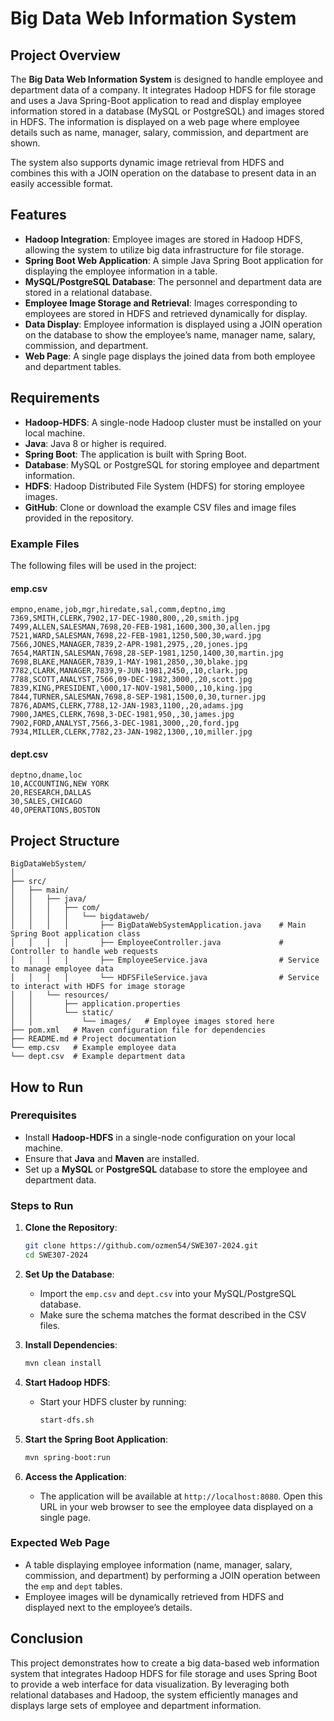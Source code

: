 # Big Data Web Information System

## Project Overview

The **Big Data Web Information System** is designed to handle employee and department data of a company. It integrates Hadoop HDFS for file storage and uses a Java Spring-Boot application to read and display employee information stored in a database (MySQL or PostgreSQL) and images stored in HDFS. The information is displayed on a web page where employee details such as name, manager, salary, commission, and department are shown.

The system also supports dynamic image retrieval from HDFS and combines this with a JOIN operation on the database to present data in an easily accessible format.

## Features

- **Hadoop Integration**: Employee images are stored in Hadoop HDFS, allowing the system to utilize big data infrastructure for file storage.
- **Spring Boot Web Application**: A simple Java Spring Boot application for displaying the employee information in a table.
- **MySQL/PostgreSQL Database**: The personnel and department data are stored in a relational database.
- **Employee Image Storage and Retrieval**: Images corresponding to employees are stored in HDFS and retrieved dynamically for display.
- **Data Display**: Employee information is displayed using a JOIN operation on the database to show the employee’s name, manager name, salary, commission, and department.
- **Web Page**: A single page displays the joined data from both employee and department tables.

## Requirements

- **Hadoop-HDFS**: A single-node Hadoop cluster must be installed on your local machine.
- **Java**: Java 8 or higher is required.
- **Spring Boot**: The application is built with Spring Boot.
- **Database**: MySQL or PostgreSQL for storing employee and department information.
- **HDFS**: Hadoop Distributed File System (HDFS) for storing employee images.
- **GitHub**: Clone or download the example CSV files and image files provided in the repository.

### Example Files
The following files will be used in the project:

#### emp.csv
```plaintext
empno,ename,job,mgr,hiredate,sal,comm,deptno,img
7369,SMITH,CLERK,7902,17-DEC-1980,800,,20,smith.jpg
7499,ALLEN,SALESMAN,7698,20-FEB-1981,1600,300,30,allen.jpg
7521,WARD,SALESMAN,7698,22-FEB-1981,1250,500,30,ward.jpg
7566,JONES,MANAGER,7839,2-APR-1981,2975,,20,jones.jpg
7654,MARTIN,SALESMAN,7698,28-SEP-1981,1250,1400,30,martin.jpg
7698,BLAKE,MANAGER,7839,1-MAY-1981,2850,,30,blake.jpg
7782,CLARK,MANAGER,7839,9-JUN-1981,2450,,10,clark.jpg
7788,SCOTT,ANALYST,7566,09-DEC-1982,3000,,20,scott.jpg
7839,KING,PRESIDENT,\000,17-NOV-1981,5000,,10,king.jpg
7844,TURNER,SALESMAN,7698,8-SEP-1981,1500,0,30,turner.jpg
7876,ADAMS,CLERK,7788,12-JAN-1983,1100,,20,adams.jpg
7900,JAMES,CLERK,7698,3-DEC-1981,950,,30,james.jpg
7902,FORD,ANALYST,7566,3-DEC-1981,3000,,20,ford.jpg
7934,MILLER,CLERK,7782,23-JAN-1982,1300,,10,miller.jpg
```

#### dept.csv
```plaintext
deptno,dname,loc
10,ACCOUNTING,NEW YORK
20,RESEARCH,DALLAS
30,SALES,CHICAGO
40,OPERATIONS,BOSTON
```

## Project Structure

```plaintext
BigDataWebSystem/
│
├── src/
│   ├── main/
│   │   ├── java/
│   │   │   ├── com/
│   │   │   │   └── bigdataweb/
│   │   │   │       ├── BigDataWebSystemApplication.java    # Main Spring Boot application class
│   │   │   │       ├── EmployeeController.java             # Controller to handle web requests
│   │   │   │       ├── EmployeeService.java                # Service to manage employee data
│   │   │   │       └── HDFSFileService.java                # Service to interact with HDFS for image storage
│   │   └── resources/
│   │       ├── application.properties
│   │       └── static/
│   │           └── images/   # Employee images stored here
├── pom.xml   # Maven configuration file for dependencies
├── README.md # Project documentation
└── emp.csv   # Example employee data
└── dept.csv  # Example department data
```

## How to Run

### Prerequisites

- Install **Hadoop-HDFS** in a single-node configuration on your local machine.
- Ensure that **Java** and **Maven** are installed.
- Set up a **MySQL** or **PostgreSQL** database to store the employee and department data.

### Steps to Run

1. **Clone the Repository**:
   ```bash
   git clone https://github.com/ozmen54/SWE307-2024.git
   cd SWE307-2024
   ```

2. **Set Up the Database**:
   - Import the `emp.csv` and `dept.csv` into your MySQL/PostgreSQL database.
   - Make sure the schema matches the format described in the CSV files.

3. **Install Dependencies**:
   ```bash
   mvn clean install
   ```

4. **Start Hadoop HDFS**:
   - Start your HDFS cluster by running:
     ```bash
     start-dfs.sh
     ```

5. **Start the Spring Boot Application**:
   ```bash
   mvn spring-boot:run
   ```

6. **Access the Application**:
   - The application will be available at `http://localhost:8080`. Open this URL in your web browser to see the employee data displayed on a single page.

### Expected Web Page

- A table displaying employee information (name, manager, salary, commission, and department) by performing a JOIN operation between the `emp` and `dept` tables.
- Employee images will be dynamically retrieved from HDFS and displayed next to the employee’s details.

## Conclusion

This project demonstrates how to create a big data-based web information system that integrates Hadoop HDFS for file storage and uses Spring Boot to provide a web interface for data visualization. By leveraging both relational databases and Hadoop, the system efficiently manages and displays large sets of employee and department information.
